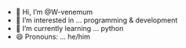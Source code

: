 - 👋 Hi, I’m @W-venemum 
- 👀 I’m interested in ... programming & development
- 🌱 I’m currently learning ... python
- 😄 Pronouns: ... he/him

<!---
W-venemum/W-venemum is a ✨ special ✨ repository because its `README.md` (this file) appears on your GitHub profile.
You can click the Preview link to take a look at your changes.
--->
